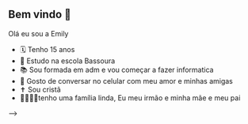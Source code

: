 ## Bem vindo  👋

Olá eu sou a Emily 

- 🗓️ Tenho 15 anos 
- 🏫 Estudo na escola Bassoura 
- 📚 Sou formada em adm e vou começar a fazer informatica 
- 💞 Gosto de conversar no celular com meu amor e minhas amigas 
- ✝️ Sou cristã 
- 🧑‍🧑‍🧒‍🧒tenho uma família linda, Eu meu irmão e minha mãe e meu pai 

-->
